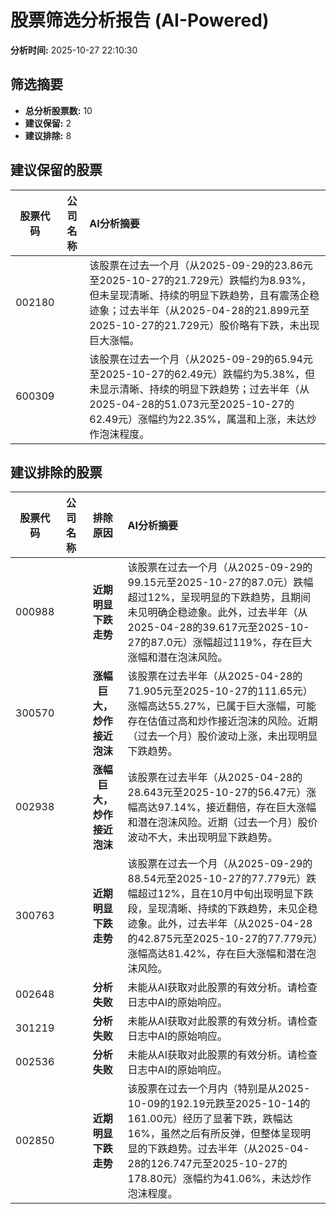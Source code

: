 # 股票筛选分析报告 (AI-Powered)

**分析时间:** 2025-10-27 22:10:30

## 筛选摘要

- **总分析股票数:** 10
- **建议保留:** 2
- **建议排除:** 8

## 建议保留的股票

| 股票代码 | 公司名称 | AI分析摘要 |
|:---:|:---:|:---|
| 002180 |  | 该股票在过去一个月（从2025-09-29的23.86元至2025-10-27的21.729元）跌幅约为8.93%，但未呈现清晰、持续的明显下跌趋势，且有震荡企稳迹象；过去半年（从2025-04-28的21.899元至2025-10-27的21.729元）股价略有下跌，未出现巨大涨幅。 |
| 600309 |  | 该股票在过去一个月（从2025-09-29的65.94元至2025-10-27的62.49元）跌幅约为5.38%，但未显示清晰、持续的明显下跌趋势；过去半年（从2025-04-28的51.073元至2025-10-27的62.49元）涨幅约为22.35%，属温和上涨，未达炒作泡沫程度。 |

## 建议排除的股票

| 股票代码 | 公司名称 | 排除原因 | AI分析摘要 |
|:---:|:---:|:---:|:---|
| 000988 |  | **近期明显下跌走势** | 该股票在过去一个月（从2025-09-29的99.15元至2025-10-27的87.0元）跌幅超过12%，呈现明显的下跌趋势，且期间未见明确企稳迹象。此外，过去半年（从2025-04-28的39.617元至2025-10-27的87.0元）涨幅超过119%，存在巨大涨幅和潜在泡沫风险。 |
| 300570 |  | **涨幅巨大，炒作接近泡沫** | 该股票在过去半年（从2025-04-28的71.905元至2025-10-27的111.65元）涨幅高达55.27%，已属于巨大涨幅，可能存在估值过高和炒作接近泡沫的风险。近期（过去一个月）股价波动上涨，未出现明显下跌趋势。 |
| 002938 |  | **涨幅巨大，炒作接近泡沫** | 该股票在过去半年（从2025-04-28的28.643元至2025-10-27的56.47元）涨幅高达97.14%，接近翻倍，存在巨大涨幅和潜在泡沫风险。近期（过去一个月）股价波动不大，未出现明显下跌趋势。 |
| 300763 |  | **近期明显下跌走势** | 该股票在过去一个月（从2025-09-29的88.54元至2025-10-27的77.779元）跌幅超过12%，且在10月中旬出现明显下跌段，呈现清晰、持续的下跌趋势，未见企稳迹象。此外，过去半年（从2025-04-28的42.875元至2025-10-27的77.779元）涨幅高达81.42%，存在巨大涨幅和潜在泡沫风险。 |
| 002648 |  | **分析失败** | 未能从AI获取对此股票的有效分析。请检查日志中AI的原始响应。 |
| 301219 |  | **分析失败** | 未能从AI获取对此股票的有效分析。请检查日志中AI的原始响应。 |
| 002536 |  | **分析失败** | 未能从AI获取对此股票的有效分析。请检查日志中AI的原始响应。 |
| 002850 |  | **近期明显下跌走势** | 该股票在过去一个月内（特别是从2025-10-09的192.19元跌至2025-10-14的161.00元）经历了显著下跌，跌幅达16%，虽然之后有所反弹，但整体呈现明显的下跌趋势。过去半年（从2025-04-28的126.747元至2025-10-27的178.80元）涨幅约为41.06%，未达炒作泡沫程度。 |
